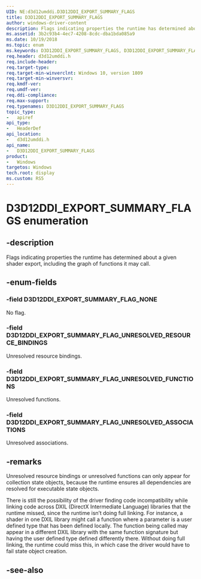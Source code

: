 ```yaml
---
UID: NE:d3d12umddi.D3D12DDI_EXPORT_SUMMARY_FLAGS
title: D3D12DDI_EXPORT_SUMMARY_FLAGS
author: windows-driver-content
description: Flags indicating properties the runtime has determined about a given shader export.
ms.assetid: 3b2c93b4-4ec7-4208-8cdc-dba1bda085a9
ms.date: 10/19/2018
ms.topic: enum
ms.keywords: D3D12DDI_EXPORT_SUMMARY_FLAGS, D3D12DDI_EXPORT_SUMMARY_FLAGS, 
req.header: d3d12umddi.h
req.include-header:
req.target-type:
req.target-min-winverclnt: Windows 10, version 1809
req.target-min-winversvr:
req.kmdf-ver:
req.umdf-ver:
req.ddi-compliance:
req.max-support:
req.typenames: D3D12DDI_EXPORT_SUMMARY_FLAGS
topic_type: 
-	apiref
api_type: 
-	HeaderDef
api_location: 
-	d3d12umddi.h
api_name: 
-	D3D12DDI_EXPORT_SUMMARY_FLAGS
product:
-	Windows
targetos: Windows
tech.root: display
ms.custom: RS5
---
```


# D3D12DDI_EXPORT_SUMMARY_FLAGS enumeration

## -description

Flags indicating properties the runtime has determined about a given shader export, including the graph of functions it may call.  


## -enum-fields

### -field D3D12DDI_EXPORT_SUMMARY_FLAG_NONE

No flag.

### -field D3D12DDI_EXPORT_SUMMARY_FLAG_UNRESOLVED_RESOURCE_BINDINGS

Unresolved resource bindings.

### -field D3D12DDI_EXPORT_SUMMARY_FLAG_UNRESOLVED_FUNCTIONS

Unresolved functions.

### -field D3D12DDI_EXPORT_SUMMARY_FLAG_UNRESOLVED_ASSOCIATIONS

Unresolved associations.

## -remarks

Unresolved resource bindings or unresolved functions can only appear for collection state objects, because the runtime ensures all dependencies are resolved for executable state objects.  

There is still the possibility of the driver finding code incompatibility while linking code across DXIL (DirectX Intermediate Language) libraries that the runtime missed, since the runtime isn’t doing full linking. For instance, a shader in one DXIL library might call a function where a parameter is a user defined type that has been defined locally.  The function being called may appear in a different DXIL library with the same function signature but having the user defined type defined differently there.  Without doing full linking, the runtime could miss this, in which case the driver would have to fail state object creation.

## -see-also
